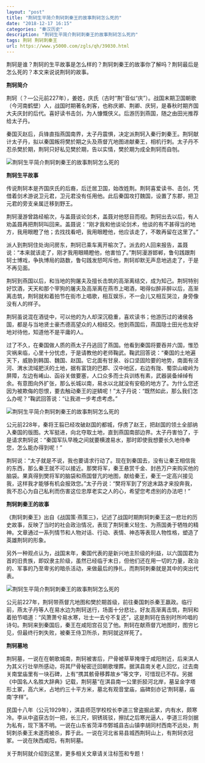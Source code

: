 ```yaml
---
layout: "post"
title: "荆轲生平简介荆轲刺秦王的故事荆轲怎么死的"
date: "2018-12-17 16:15"
categories: "秦汉历史"
description: "荆轲生平简介荆轲刺秦王的故事荆轲怎么死的"
tags: 荆轲 荆轲刺秦王
url: https://www.y5000.com/zgls/qh/39030.html
---
```






荆轲是谁？荆轲的生平故事是怎么样的？荆轲刺秦王的故事你了解吗？荆轲最后是怎么死的？本文来说说荆轲的故事。

 **荆轲简介**

荆轲（？—公元前227年），姜姓，庆氏（古时“荆”音似“庆”）。战国末期卫国朝歌（今河南鹤壁）人，战国时期著名刺客，也称庆卿、荆卿、庆轲，是春秋时期齐国大夫庆封的后代。喜好读书击剑，为人慷慨侠义。后游历到燕国，随之由田光推荐给太子丹。

秦国灭赵后，兵锋直指燕国南界，太子丹震惧，决定派荆轲入秦行刺秦王。荆轲献计太子丹，拟以秦国叛将樊於期之头及燕督亢地图进献秦王，相机行刺。太子丹不忍杀樊於期，荆轲只好私见樊於期，告以实情，樊於期为成全荆轲而自刎。

![荆轲生平简介荆轲刺秦王的故事荆轲怎么死的](https://img.y5000.com/uploads/allimg/181220/dbf74344671f7a04a7471db38d9cb7f2.jpg)

 **荆轲生平故事**

传说荆轲本是齐国庆氏的后裔，后迁居卫国，始改姓荆。荆轲喜爱读书、击剑，凭借着剑术游说卫元君，卫元君没有任用他。此后秦国攻打魏国，设置了东郡，把卫元君的旁支亲属迁移到野王。

荆轲漫游曾路经榆次，与盖聂谈论剑术，盖聂对他怒目而视。荆轲出去以后，有人劝盖聂再把荆轲叫回来。盖聂说：“刚才我和他谈论剑术，他谈的有不甚得当的地方，我用眼瞪了他；去找找看吧，我用眼瞪他，他应该走了，不敢再留在这里了。”

派人到荆轲住处询问房东，荆轲已乘车离开榆次了。派去的人回来报告，盖聂说：“本来就该走了，刚才我用眼睛瞪他，他害怕了。”荆轲漫游邯郸，鲁句践跟荆轲士博戏，争执博局的路数，鲁句践发怒呵斥他，荆轲却默无声息地逃走了，于是不再见面。

荆轲到燕国以后，和当地的狗屠夫及擅长击筑的高渐离结交，成为知己。荆轲特别好饮酒，天天和那个宰狗的屠夫及高渐离在燕市上喝酒，喝得似醉非醉以后，高渐离击筑，荆轲就和着拍节在街市上唱歌，相互娱乐，不一会儿又相互哭泣，身旁像没有人的样子。

荆轲虽说混在酒徒中，可以他的为人却深沉稳重，喜欢读书；他游历过的诸侯各国，都是与当地贤士豪杰德高望众的人相结交。他到燕国后，燕国隐士田光也友好地对待他，知道他不是平庸的人。

过了不久，在秦国做人质的燕太子丹逃回了燕国。他看到秦国将要吞并六国，惟恐灾祸来临，心里十分忧虑，于是请教他的老师鞠武。鞠武回答说：“秦国的土地遍天下，威胁到韩国、魏国、赵国。它北面有甘泉、谷口坚固险要的地势，南面有泾河、渭水流域肥沃的土地，据有富饶的巴郡、汉中地区，右边有陇、蜀崇山峻岭为屏障，左边有崤山、函谷关做要塞，人口众多而士兵训练有素，武器装备绰绰有余。有意图向外扩张，那么长城以南，易水以北就没有安稳的地方了。为什么您还因为被欺侮的怨恨，要去触动秦王的逆鳞呢！”太子丹说：“既然如此，那么我们怎么办呢？”鞠武回答说：“让我进一步考虑考虑。”

![荆轲生平简介荆轲刺秦王的故事荆轲怎么死的](https://img.y5000.com/uploads/allimg/181220/23504de9c1ac5cf4180be18b0dd46331.jpg)

公元前228年，秦将王翦已经攻破赵国的都城，俘虏了赵王，把赵国的领土全部纳入秦国的版图。大军挺进，向北夺取土地，直到燕国南部边界。太子丹害怕了，于是请求荆轲说：“秦国军队早晚之间就要横渡易水，那时即使我想要长久地侍奉您，怎么能办得到呢！”

荆轲说：“太子就是不说，我也要请求行动了。现在到秦国去，没有让秦王相信我的东西，那么秦王就不可以接近。那樊将军，秦王悬赏千金、封邑万户来购买他的脑袋。果真得到樊将军的脑袋和燕国督亢的地图，献给秦王，秦王一定高兴接见我，这样我才能够有机会报效您。”太子丹说：“樊将军到了穷途末路才来投奔我，我不忍心为自己私利而伤害这位忠厚老实之人的心，希望您考虑别的办法吧！”

 **荆轲刺秦王的故事**

《荆轲刺秦王》出自《战国策·燕策三》，记述了战国时期荆轲刺秦王这一悲壮的历史故事，反映了当时的社会政治情况，表现了荆轲重义轻生、为燕国勇于牺牲的精神。文章通过一系列情节和人物对话、行动、表情、神态等表现人物性格，塑造了英雄荆轲的形象。

另外一种观点认为，战国末年，秦国代表的是新兴地主阶级的利益，以六国国君为首的旧贵族，即奴隶主阶级，虽然已经临于末日，但他们还在用一切的力量，政治的、军事的乃至卑劣的暗杀活动，来做最后的挣扎，而荆轲刺秦就是其中的突出代表。

![荆轲生平简介荆轲刺秦王的故事荆轲怎么死的](https://img.y5000.com/uploads/allimg/181220/017a75beaf501c55380604adcec4d4d7.jpg)

公元前227年，荆轲带燕督亢地图和樊於期首级，前往秦国刺杀秦王嬴政。临行前，燕太子丹等人在易水边为荆轲送行，场面十分悲壮。好友高渐离击筑，荆轲和着拍节唱道：“风萧萧兮易水寒，壮士一去兮不复还”，这是荆轲在告别时所吟唱的诗句。荆轲来到秦国后，秦王在咸阳宫召见了他。荆轲在献燕督亢地图时，图穷匕见，但最终行刺失败，被秦王侍卫所杀，荆轲就这样死了。

 **荆轲墓地**

荆轲墓，一说在在朝歌城南，荆轲被害后，尸骨被草草掩埋于咸阳附近，后来淇人为其义行壮举所感动，将其尸骨秘密迁回朝歌埋葬。据淇县南关老人回忆，过去南关南堂庙里有一块石碑，上有“携其骸骨移葬故乡”等文字，可惜现已不存。另据《中国名人名胜大辞典》记载，荆轲墓“在淇县南一公里折胫河北岸，墓呈金字塔形土冢，高六米，占地约三十平方米，墓北有观音堂庙，庙碑刻亦记‘荆轲墓，庙南’字样”。

民国十八年（公元1929年），淇县师范学校校长李道三曾盗掘此冢，内有水，颇寒冷。李从中盗获古剑一把，长三尺，铜锈斑驳，擦拭之后寒光逼人，李道三将剑据为私有，现下落不明。一说在山东省菏泽市鄄城县吉山镇李胡同村西南不远处，荆轲刺杀秦王未遂而被杀，葬于此。一说在河北省易县城西荆轲山上，有荆轲衣冠冢。一说在陕西咸阳，有荆轲墓。

关于荆轲就介绍到这里，更多相关文章请关注标签和专题！
